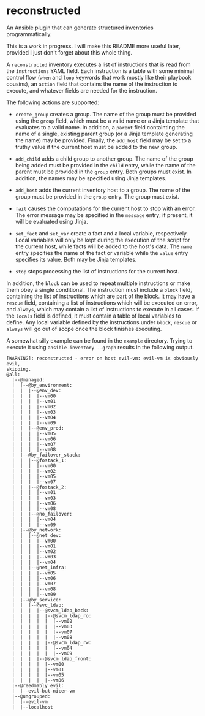 reconstructed
=============

An Ansible plugin that can generate structured inventories programmatically.

This is a work in progress. I will make this README more useful later, provided
I just don't forget about this whole thing.

A `reconstructed` inventory executes a list of instructions that is read
from the `instructions` YAML field. Each instruction is a table with some
minimal control flow (`when` and `loop` keywords that work mostly like their
playbook cousins), an `action` field that contains the name of the instruction
to execute, and whatever fields are needed for the instruction.

The following actions are supported:

  * `create_group` creates a group. The name of the group must be
    provided using the `group` field, which must be a valid name or a
    Jinja template that evaluates to a valid name. In addition, a
    `parent` field containting the name of a single, existing parent
    group (or a Jinja template generating the name) may be provided.
    Finally, the `add_host` field may be set to a truthy value if the
    current host must be added to the new group.

  * `add_child` adds a child group to another group. The name of the
    group being added must be provided in the `child` entry, while
    the name of the parent must be provided in the `group` entry. Both
    groups must exist. In addition, the names may be specified using
    Jinja templates.

  * `add_host` adds the current inventory host to a group. The name
    of the group must be provided in the `group` entry. The group
    must exist.

  * `fail` causes the computations for the current host to stop with
    an error. The error message may be specified in the `message`
    entry; if present, it will be evaluated using Jinja.

  * `set_fact` and `set_var` create a fact and a local variable,
    respectively. Local variables will only be kept during the execution
    of the script for the current host, while facts will be added to the
    host's data. The `name` entry specifies the name of the fact or
    variable while the `value` entry specifies its value. Both may be
    Jinja templates.

  * `stop` stops processing the list of instructions for the current
    host.

In addition, the `block` can be used to repeat multiple instructions or make
them obey a single conditional. The instruction must include a `block` field,
containing the list of instructions which are part of the block. It may have
a `rescue` field, containing a list of instructions which will be executed on
error, and `always`, which may contain a list of instructions to execute in
all cases. If the `locals` field is defined, it must contain a table of local
variables to define. Any local variable defined by the instructions under
`block`, `rescue` or `always` will go out of scope once the block finishes
executing.

A somewhat silly example can be found in the `example` directory. Trying to
execute it using `ansible-inventory --graph` results in the following output.

```
[WARNING]: reconstructed - error on host evil-vm: evil-vm is obviously evil,
skipping.
@all:
  |--@managed:
  |  |--@by_environment:
  |  |  |--@env_dev:
  |  |  |  |--vm00
  |  |  |  |--vm01
  |  |  |  |--vm02
  |  |  |  |--vm03
  |  |  |  |--vm04
  |  |  |  |--vm09
  |  |  |--@env_prod:
  |  |  |  |--vm05
  |  |  |  |--vm06
  |  |  |  |--vm07
  |  |  |  |--vm08
  |  |--@by_failover_stack:
  |  |  |--@fostack_1:
  |  |  |  |--vm00
  |  |  |  |--vm02
  |  |  |  |--vm05
  |  |  |  |--vm07
  |  |  |--@fostack_2:
  |  |  |  |--vm01
  |  |  |  |--vm03
  |  |  |  |--vm06
  |  |  |  |--vm08
  |  |  |--@no_failover:
  |  |  |  |--vm04
  |  |  |  |--vm09
  |  |--@by_network:
  |  |  |--@net_dev:
  |  |  |  |--vm00
  |  |  |  |--vm01
  |  |  |  |--vm02
  |  |  |  |--vm03
  |  |  |  |--vm04
  |  |  |--@net_infra:
  |  |  |  |--vm05
  |  |  |  |--vm06
  |  |  |  |--vm07
  |  |  |  |--vm08
  |  |  |  |--vm09
  |  |--@by_service:
  |  |  |--@svc_ldap:
  |  |  |  |--@svcm_ldap_back:
  |  |  |  |  |--@svcm_ldap_ro:
  |  |  |  |  |  |--vm02
  |  |  |  |  |  |--vm03
  |  |  |  |  |  |--vm07
  |  |  |  |  |  |--vm08
  |  |  |  |  |--@svcm_ldap_rw:
  |  |  |  |  |  |--vm04
  |  |  |  |  |  |--vm09
  |  |  |  |--@svcm_ldap_front:
  |  |  |  |  |--vm00
  |  |  |  |  |--vm01
  |  |  |  |  |--vm05
  |  |  |  |  |--vm06
  |--@reedmably_evil:
  |  |--evil-but-nicer-vm
  |--@ungrouped:
  |  |--evil-vm
  |  |--localhost
```
